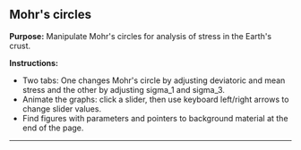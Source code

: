 ## Mohr's circles

**Purpose:** Manipulate Mohr's circles for analysis of stress in the Earth's crust.

**Instructions:**
- Two tabs: One changes Mohr's circle by adjusting deviatoric and mean stress and the other by adjusting sigma_1 and sigma_3.
- Animate the graphs: click a slider, then use keyboard left/right arrows to change slider values.
- Find figures with parameters and pointers to background material at the end of the page.
----------